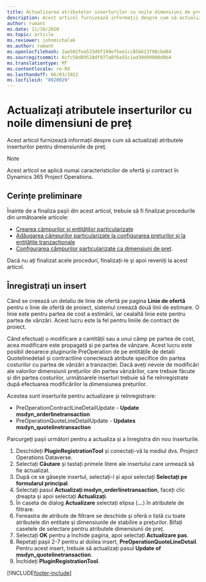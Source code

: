 ```yaml
---
title: Actualizarea atributelor inserturilor cu noile dimensiuni de preț
description: Acest articol furnizează informații despre cum să actualizați atributele inserturilor pentru dimensiunile de preț.
author: rumant
ms.date: 11/18/2020
ms.topic: article
ms.reviewer: johnmichalak
ms.author: rumant
ms.openlocfilehash: 2ae502fea533d9f199ef5ee1cc85b623f08cbd84
ms.sourcegitcommit: 6cfc50d89528df977a8f6a55c1ad39d99800d9b4
ms.translationtype: MT
ms.contentlocale: ro-RO
ms.lasthandoff: 06/03/2022
ms.locfileid: "8920029"
---
```

# <a name="update-plug-in-attributes-with-new-pricing-dimensions"></a>Actualizați atributele inserturilor cu noile dimensiuni de preț

Acest articol furnizează informații despre cum să actualizați atributele inserturilor pentru dimensiunile de preț.

> [!NOTE]
> Acest articol se aplică numai caracteristicilor de ofertă și contract în Dynamics 365 Project Operations.

## <a name="prerequisites"></a>Cerințe preliminare
Înainte de a finaliza pașii din acest articol, trebuie să fi finalizat procedurile din următoarele articole:

  - [Crearea câmpurilor și entităților particularizate](create-custom-fields-entities-pricing-dimensions.md) 
  - [Adăugarea câmpurilor particularizate la configurarea prețurilor și la entitățile tranzacționale ](add-custom-fields-price-setup-transactional-entities.md)
  - [Configurarea câmpurilor particularizate ca dimensiuni de preț](set-up-custom-fields-pricing-dimensions.md). 
  
Dacă nu ați finalizat acele proceduri, finalizați-le și apoi reveniți la acest articol.

## <a name="register-a-plug-in"></a>Înregistrați un insert
Când se creează un detaliu de linie de ofertă pe pagina **Linie de ofertă** pentru o linie de ofertă de proiect, sistemul creează două linii de estimare. O linie este pentru partea de cost a estimării, iar cealaltă linie este pentru partea de vânzări. Acest lucru este la fel pentru liniile de contract de proiect.

Când efectuați o modificare a cantității sau a unui câmp pe partea de cost, acea modificare este propagată și pe partea de vânzare. Acest lucru este posibil deoarece pluginurile PreOperation de pe entitățile de detalii Quotelinedetail și contractline conectează atribute specifice din partea costurilor cu partea de vânzări a tranzacției. Dacă aveți nevoie de modificări ale valorilor dimensiunii prețurilor din partea vânzărilor, care trebuie făcute și din partea costurilor, următoarele inserturi trebuie să fie reînregistrate după efectuarea modificărilor la dimensiunea prețurilor.

Acestea sunt inserturile pentru actualizare și reînregistrare:

- PreOperationContractLineDetailUpdate - **Update msdyn_orderlinetransaction**
- PreOperationQuoteLineDetailUpdate - **Updates msdyn_quotelinetransaction**

Parcurgeți pașii următori pentru a actualiza și a înregistra din nou inserturile.

1. Deschideți **PluginRegistrationTool** și conectați-vă la mediul dvs. Project Operations Dataverse.
2. Selectați **Căutare** și tastați primele litere ale insertului care urmează să fie actualizat.
3. După ce se găsește insertul, selectați-l și apoi selectați **Selectați pe formularul principal**.
4. Selectați pasul **Actualizați msdyn_orderlinetransaction**, faceți clic dreapta și apoi selectați **Actualizați**.
5. În caseta de dialog **Actualizare** selectați elipsa (**...**) în atributele de filtrare.
6. Fereastra de atribute de filtrare se deschide și oferă o listă cu toate atributele din entitate și dimensiunile de stabilire a prețurilor. Bifați casetele de selectare pentru atributele dimensiunii de preț.
7. Selectați **OK** pentru a închide pagina, apoi selectați **Actualizare pas**.
8. Repetați pașii 2-7 pentru al doilea insert, **PreOperationQuoteLineDetail**. Pentru acest insert, trebuie să actualizați pasul **Update of msdyn_quotelinetransaction**.
9. Închideți **PluginRegistrationTool**.


[!INCLUDE[footer-include](../includes/footer-banner.md)]